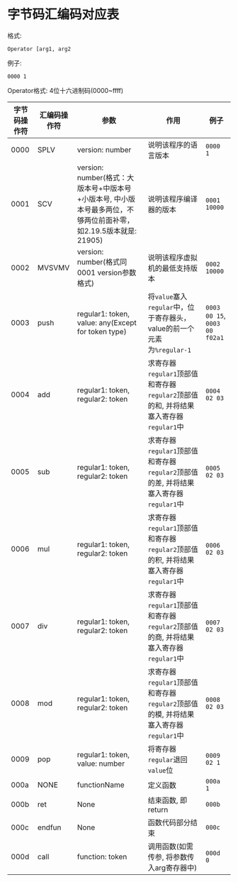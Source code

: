 # 字节码汇编码对应表
格式:
```
Operator [arg1, arg2
```
例子:
```
0000 1
```
Operator格式: 4位十六进制码(0000~ffff)

| 字节码操作符 | 汇编码操作符 | 参数 | 作用 | 例子 |
|-----|------|--------|----------|-----------|
| 0000 | SPLV | version: number | 说明该程序的语言版本 | `0000 1` |
| 0001 | SCV | version: number(格式：大版本号+中版本号+小版本号, 中小版本号最多两位，不够两位前面补零，如2.19.5版本就是: 21905) | 说明该程序编译器的版本 | `0001 10000` |
| 0002 | MVSVMV | version: number(格式同0001 version参数格式) | 说明该程序虚拟机的最低支持版本 | `0002 10000` |
| 0003 | push | regular1: token, value: any(Except for token type) | 将`value`塞入`regular`中，位于寄存器头，value的前一个元素为`%regular-1` | `0003 00 15`, `0003 00 f02a1` |
| 0004 | add | regular1: token, regular2: token | 求寄存器`regular1`顶部值和寄存器`regular2`顶部值的和, 并将结果塞入寄存器`regular1`中 | `0004 02 03` |
| 0005 | sub | regular1: token, regular2: token | 求寄存器`regular1`顶部值和寄存器`regular2`顶部值的差, 并将结果塞入寄存器`regular1`中 | `0005 02 03` |
| 0006 | mul | regular1: token, regular2: token | 求寄存器`regular1`顶部值和寄存器`regular2`顶部值的积, 并将结果塞入寄存器`regular1`中 | `0006 02 03` |
| 0007 | div | regular1: token, regular2: token | 求寄存器`regular1`顶部值和寄存器`regular2`顶部值的商, 并将结果塞入寄存器`regular1`中 | `0007 02 03` |
| 0008 | mod | regular1: token, regular2: token | 求寄存器`regular1`顶部值和寄存器`regular2`顶部值的模, 并将结果塞入寄存器`regular1`中 | `0008 02 03` |
| 0009 | pop | regular1: token, value: number | 将寄存器`regular`退回`value`位 | `0009 02 1` |
| 000a | NONE | functionName | 定义函数 | `000a 1` |
| 000b | ret | None | 结束函数, 即return | `000b` |
| 000c | endfun | None | 函数代码部分结束 | `000c` |
| 000d | call | function: token | 调用函数(如需传参, 将参数传入arg寄存器中) | `000d 0` |